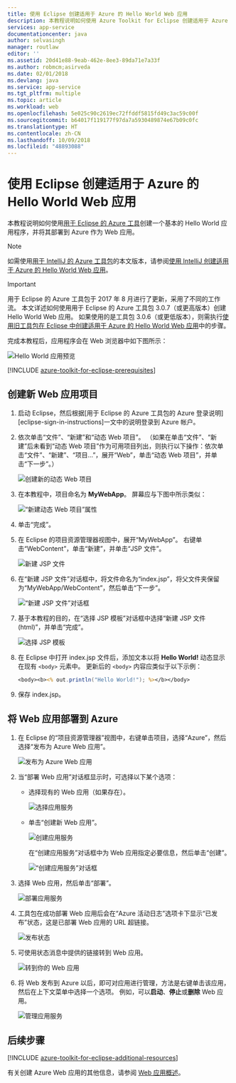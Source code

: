 ```yaml
---
title: 使用 Eclipse 创建适用于 Azure 的 Hello World Web 应用
description: 本教程说明如何使用 Azure Toolkit for Eclipse 创建适用于 Azure 的 Hello World Web 应用。
services: app-service
documentationcenter: java
author: selvasingh
manager: routlaw
editor: ''
ms.assetid: 20d41e88-9eab-462e-8ee3-89da71e7a33f
ms.author: robmcm;asirveda
ms.date: 02/01/2018
ms.devlang: java
ms.service: app-service
ms.tgt_pltfrm: multiple
ms.topic: article
ms.workload: web
ms.openlocfilehash: 5e025c90c2619ec72ffddf5815fd49c3ac59c00f
ms.sourcegitcommit: b64017f119177f97da7a5930489874e67b09c0fc
ms.translationtype: HT
ms.contentlocale: zh-CN
ms.lasthandoff: 10/09/2018
ms.locfileid: "48893088"
---
```

# <a name="create-a-hello-world-web-app-for-azure-using-eclipse"></a>使用 Eclipse 创建适用于 Azure 的 Hello World Web 应用

本教程说明如何使用[用于 Eclipse 的 Azure 工具]创建一个基本的 Hello World 应用程序，并将其部署到 Azure 作为 Web 应用。

> [!NOTE]
>
> 如需使用[用于 IntelliJ 的 Azure 工具包]的本文版本，请参阅[使用 IntelliJ 创建适用于 Azure 的 Hello World Web 应用][intellij-hello-world]。
>

> [!IMPORTANT]
> 
> 用于 Eclipse 的 Azure 工具包于 2017 年 8 月进行了更新，采用了不同的工作流。 本文详述如何使用用于 Eclipse 的 Azure 工具包 3.0.7（或更高版本）创建 Hello World Web 应用。 如果使用的是工具包 3.0.6（或更低版本），则需执行[使用旧工具包在 Eclipse 中创建适用于 Azure 的 Hello World Web 应用][Legacy Version]中的步骤。
> 

完成本教程后，应用程序会在 Web 浏览器中如下图所示：

![Hello World 应用预览][browse-web-app]

[!INCLUDE [azure-toolkit-for-eclipse-prerequisites](../includes/azure-toolkit-for-eclipse-prerequisites.md)]

## <a name="create-a-new-web-app-project"></a>创建新 Web 应用项目

1. 启动 Eclipse，然后根据[用于 Eclipse 的 Azure 工具包的 Azure 登录说明][eclipse-sign-in-instructions]一文中的说明登录到 Azure 帐户。

1. 依次单击“文件”、“新建”和“动态 Web 项目”。 （如果在单击“文件”、“新建”后未看到“动态 Web 项目”作为可用项目列出，则执行以下操作：依次单击“文件”、“新建”、“项目...”，展开“Web”，单击“动态 Web 项目”，并单击“下一步”。）

   ![创建新的动态 Web 项目][file-new-dynamic-web-project]

2. 在本教程中，项目命名为 **MyWebApp**。 屏幕应与下图中所示类似：
   
   ![“新建动态 Web 项目”属性][dynamic-web-project-properties]

3. 单击“完成”。

4. 在 Eclipse 的项目资源管理器视图中，展开“MyWebApp”。 右键单击“WebContent”，单击“新建”，并单击“JSP 文件”。

   ![新建 JSP 文件][create-new-jsp-file]

5. 在“新建 JSP 文件”对话框中，将文件命名为“index.jsp”，将父文件夹保留为“MyWebApp/WebContent”，然后单击“下一步”。

   ![“新建 JSP 文件”对话框][new-jsp-file-dialog]

6. 基于本教程的目的，在“选择 JSP 模板”对话框中选择“新建 JSP 文件(html)”，并单击“完成”。

   ![选择 JSP 模板][select-jsp-template]

7. 在 Eclipse 中打开 index.jsp 文件后，添加文本以将 **Hello World!** 动态显示 在现有 `<body>` 元素中。 更新后的 `<body>` 内容应类似于以下示例：
   
   ```jsp
   <body><b><% out.println("Hello World!"); %></b></body>
   ```

8. 保存 index.jsp。

## <a name="deploy-your-web-app-to-azure"></a>将 Web 应用部署到 Azure

1. 在 Eclipse 的“项目资源管理器”视图中，右键单击项目，选择“Azure”，然后选择“发布为 Azure Web 应用”。
   
   ![发布为 Azure Web 应用][publish-as-azure-web-app]

1. 当“部署 Web 应用”对话框显示时，可选择以下某个选项：

   * 选择现有的 Web 应用（如果存在）。

      ![选择应用服务][select-app-service]

   * 单击“创建新 Web 应用”。

      ![创建应用服务][create-app-service]

      在“创建应用服务”对话框中为 Web 应用指定必要信息，然后单击“创建”。

      ![“创建应用服务”对话框][create-app-service-dialog]

1. 选择 Web 应用，然后单击“部署”。

   ![部署应用服务][deploy-app-service]

1. 工具包在成功部署 Web 应用后会在“Azure 活动日志”选项卡下显示“已发布”状态，这是已部署 Web 应用的 URL 超链接。

   ![发布状态][publish-status]

1. 可使用状态消息中提供的链接转到 Web 应用。

   ![转到你的 Web 应用][browse-web-app]

1. 将 Web 发布到 Azure 以后，即可对应用进行管理，方法是右键单击该应用，然后在上下文菜单中选择一个选项。 例如，可以**启动**、**停止**或**删除** Web 应用。

   ![管理应用服务][manage-app-service]

## <a name="next-steps"></a>后续步骤

[!INCLUDE [azure-toolkit-for-eclipse-additional-resources](../includes/azure-toolkit-for-eclipse-additional-resources.md)]

有关创建 Azure Web 应用的其他信息，请参阅 [Web 应用概述]。

<!-- URL List -->

[用于 Eclipse 的 Azure 工具]: azure-toolkit-for-eclipse.md
[用于 IntelliJ 的 Azure 工具包]: ../intellij/azure-toolkit-for-intellij.md
[intellij-hello-world]: ../intellij/azure-toolkit-for-intellij-create-hello-world-web-app.md
[Web 应用概述]: /azure/app-service/app-service-web-overview
[Apache Tomcat]: http://tomcat.apache.org/
[Jetty]: http://www.eclipse.org/jetty/
[Legacy Version]: azure-toolkit-for-eclipse-create-hello-world-web-app-legacy-version.md

<!-- IMG List -->

[browse-web-app]: ./media/azure-toolkit-for-eclipse-create-hello-world-web-app/browse-web-app.png
[file-new-dynamic-web-project]: ./media/azure-toolkit-for-eclipse-create-hello-world-web-app/file-new-dynamic-web-project.png
[dynamic-web-project-properties]: ./media/azure-toolkit-for-eclipse-create-hello-world-web-app/dynamic-web-project-properties.png
[create-new-jsp-file]: ./media/azure-toolkit-for-eclipse-create-hello-world-web-app/create-new-jsp-file.png
[new-jsp-file-dialog]: ./media/azure-toolkit-for-eclipse-create-hello-world-web-app/new-jsp-file-dialog.png
[select-jsp-template]: ./media/azure-toolkit-for-eclipse-create-hello-world-web-app/select-jsp-template.png
[publish-as-azure-web-app]: ./media/azure-toolkit-for-eclipse-create-hello-world-web-app/publish-as-azure-web-app.png
[deploy-web-app-dialog]: ./media/azure-toolkit-for-eclipse-create-hello-world-web-app/deploy-web-app-dialog.png
[select-app-service]: ./media/azure-toolkit-for-eclipse-create-hello-world-web-app/select-app-service.png
[create-app-service-dialog]: ./media/azure-toolkit-for-eclipse-create-hello-world-web-app/create-app-service-dialog.png
[publish-status]: ./media/azure-toolkit-for-eclipse-create-hello-world-web-app/publish-status.png
[create-app-service]: ./media/azure-toolkit-for-eclipse-create-hello-world-web-app/create-app-service.png
[deploy-app-service]: ./media/azure-toolkit-for-eclipse-create-hello-world-web-app/deploy-app-service.png
[manage-app-service]: ./media/azure-toolkit-for-eclipse-create-hello-world-web-app/manage-app-service.png
